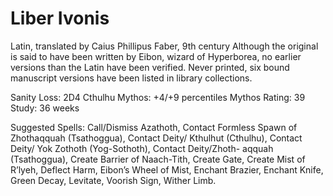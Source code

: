 # Liber Ivonis

Latin, translated by Caius Phillipus Faber, 9th century
Although the original is said to have been written by Eibon,
wizard of Hyperborea, no earlier versions than the Latin
have been verified. Never printed, six bound manuscript
versions have been listed in library collections.

Sanity Loss: 2D4
Cthulhu Mythos: +4/+9 percentiles
Mythos Rating: 39
Study: 36 weeks


Suggested Spells: Call/Dismiss Azathoth, Contact
Formless Spawn of Zhothaqquah (Tsathoggua),
Contact Deity/ Kthulhut (Cthulhu), Contact Deity/
Yok Zothoth (Yog-Sothoth), Contact Deity/Zhoth-
aqquah (Tsathoggua), Create Barrier of Naach-Tith,
Create Gate, Create Mist of R’lyeh, Deflect Harm,
Eibon’s Wheel of Mist, Enchant Brazier, Enchant
Knife, Green Decay, Levitate, Voorish Sign, Wither
Limb.